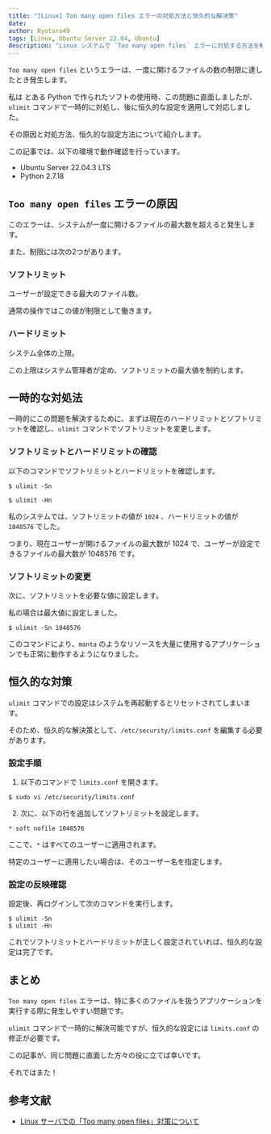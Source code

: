 ```yaml
---
title: "[Linux] Too many open files エラーの対処方法と恒久的な解決策"
date: 
author: Ryotaro49
tags: [Linux, Ubuntu Server 22.04, Ubuntu]
description: "Linux システムで `Too many open files` エラーに対処する方法を解説します。`ulimit` コマンドを使った一時的な対策と `/etc/security/limits.conf` を編集して恒久的に設定する方法を紹介します。"  
---
```


`Too many open files` というエラーは、一度に開けるファイルの数の制限に達したとき発生します。

私は とある Python で作られたソフトの使用時、この問題に直面しましたが、`ulimit` コマンドで一時的に対処し、後に恒久的な設定を適用して対応しました。

その原因と対処方法、恒久的な設定方法について紹介します。

この記事では、以下の環境で動作確認を行っています。

- Ubuntu Server 22.04.3 LTS
- Python 2.7.18

## `Too many open files` エラーの原因

このエラーは、システムが一度に開けるファイルの最大数を超えると発生します。

また、制限には次の2つがあります。

### **ソフトリミット**
ユーザーが設定できる最大のファイル数。

通常の操作ではこの値が制限として働きます。

### **ハードリミット**
システム全体の上限。

この上限はシステム管理者が定め、ソフトリミットの最大値を制約します。

## 一時的な対処法

一時的にこの問題を解決するために、まずは現在のハードリミットとソフトリミットを確認し、`ulimit` コマンドでソフトリミットを変更します。

### ソフトリミットとハードリミットの確認

以下のコマンドでソフトリミットとハードリミットを確認します。

```bash:title=ソフトリミットを確認
$ ulimit -Sn
```

```bash:title=ハードリミットを確認
$ ulimit -Hn
```

私のシステムでは、ソフトリミットの値が `1024` 、ハードリミットの値が `1048576` でした。

つまり、現在ユーザーが開けるファイルの最大数が 1024 で、ユーザーが設定できるファイルの最大数が 1048576 です。

### ソフトリミットの変更

次に、ソフトリミットを必要な値に設定します。

私の場合は最大値に設定しました。

```bash:title=ソフトリミットを設定
$ ulimit -Sn 1048576
```

このコマンドにより、`manta` のようなリソースを大量に使用するアプリケーションでも正常に動作するようになりました。

## 恒久的な対策

`ulimit` コマンドでの設定はシステムを再起動するとリセットされてしまいます。

そのため、恒久的な解決策として、`/etc/security/limits.conf` を編集する必要があります。

### 設定手順

1. 以下のコマンドで `limits.conf` を開きます。

```bash:title=limits.confを開く
$ sudo vi /etc/security/limits.conf
```

2. 次に、以下の行を追加してソフトリミットを設定します。

```bash:title=ソフトリミットの指定を追加
* soft nofile 1048576
```

ここで、`*` はすべてのユーザーに適用されます。

特定のユーザーに適用したい場合は、そのユーザー名を指定します。

### 設定の反映確認

設定後、再ログインして次のコマンドを実行します。

```bash:title=ソフトリミットとハードリミットの確認
$ ulimit -Sn
$ ulimit -Hn
```

これでソフトリミットとハードリミットが正しく設定されていれば、恒久的な設定は完了です。

## まとめ

`Too many open files` エラーは、特に多くのファイルを扱うアプリケーションを実行する際に発生しやすい問題です。

`ulimit` コマンドで一時的に解決可能ですが、恒久的な設定には `limits.conf` の修正が必要です。

この記事が、同じ問題に直面した方々の役に立てば幸いです。

それではまた！

## 参考文献
- [Linux サーバでの「Too many open files」対策について](https://akishin.hatenablog.jp/entry/20130213/1360711554) 

